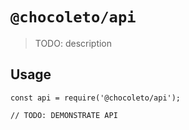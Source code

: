 # `@chocoleto/api`

> TODO: description

## Usage

```
const api = require('@chocoleto/api');

// TODO: DEMONSTRATE API
```
